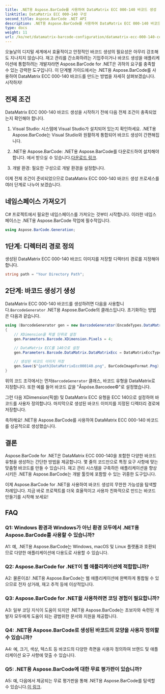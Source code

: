 ```yaml
---
title: .NET용 Aspose.BarCode를 사용하여 DataMatrix ECC 000-140 바코드 생성
linktitle: DataMatrix ECC 000-140 구성
second_title: Aspose.BarCode .NET API
description: .NET용 Aspose.BarCode를 사용하여 DataMatrix ECC 000-140 바코드를 쉽게 생성하세요. 재고 관리 등의 효율성을 높입니다.
type: docs
weight: 11
url: /ko/net/datamatrix-barcode-configuration/datamatrix-ecc-000-140-configuration/
---
```

오늘날의 디지털 세계에서 효율적이고 안정적인 바코드 생성의 필요성은 아무리 강조해도 지나치지 않습니다. 재고 관리를 간소화하려는 기업주이거나 바코드 생성을 애플리케이션에 통합하려는 개발자라면 Aspose.BarCode for .NET은 귀하의 요구를 충족할 수 있는 강력한 도구입니다. 이 단계별 가이드에서는 .NET용 Aspose.BarCode를 사용하여 DataMatrix ECC 000-140 바코드를 만드는 방법을 자세히 살펴보겠습니다. 시작하자!

## 전제 조건

DataMatrix ECC 000-140 바코드 생성을 시작하기 전에 다음 전제 조건이 충족되었는지 확인해야 합니다.

1. Visual Studio: 시스템에 Visual Studio가 설치되어 있는지 확인하세요. .NET용 Aspose.BarCode는 Visual Studio와 원활하게 통합되어 바코드 생성이 간편해집니다.

2.  .NET용 Aspose.BarCode: .NET용 Aspose.BarCode를 다운로드하여 설치해야 합니다. 에서 받으실 수 있습니다.[다운로드 링크](https://releases.aspose.com/barcode/net/).

3. 개발 환경: 필요한 구성으로 개발 환경을 설정합니다.

이제 전제 조건이 준비되었으므로 DataMatrix ECC 000-140 바코드 생성 프로세스를 여러 단계로 나누어 보겠습니다.

## 네임스페이스 가져오기

C# 프로젝트에서 필요한 네임스페이스를 가져오는 것부터 시작합니다. 이러한 네임스페이스는 .NET용 Aspose.BarCode 작업에 필수적입니다.

```csharp
using Aspose.BarCode.Generation;
```

## 1단계: 디렉터리 경로 정의

생성된 DataMatrix ECC 000-140 바코드 이미지를 저장할 디렉터리 경로를 지정해야 합니다.

```csharp
string path = "Your Directory Path";
```

## 2단계: 바코드 생성기 생성

 DataMatrix ECC 000-140 바코드를 생성하려면 다음을 사용합니다.`BarcodeGenerator` .NET용 Aspose.BarCode의 클래스입니다. 초기화하는 방법은 다음과 같습니다.

```csharp
using (BarcodeGenerator gen = new BarcodeGenerator(EncodeTypes.DataMatrix, "Åspóse.Barcóde©"))
{
    // XDimension을 픽셀 단위로 설정
    gen.Parameters.Barcode.XDimension.Pixels = 4;
    
    // DataMatrix ECC를 140으로 설정
    gen.Parameters.Barcode.DataMatrix.DataMatrixEcc = DataMatrixEccType.Ecc140;

    // 생성된 바코드 이미지 저장
    gen.Save($"{path}DataMatrixEcc000140.png", BarCodeImageFormat.Png);
}
```

 위의 코드 조각에서는 먼저`BarcodeGenerator` 클래스, 바코드 유형을 DataMatrix로 지정합니다. 또한 예를 들어 바코드 값을 "Åspóse.Barcodee©"로 설정했습니다.

그런 다음 XDimension(픽셀) 및 DataMatrix ECC 유형을 ECC 140으로 설정하여 바코드를 사용자 정의합니다. 마지막으로 생성된 바코드 이미지를 지정된 디렉터리 경로에 저장합니다.

축하해요! .NET용 Aspose.BarCode를 사용하여 DataMatrix ECC 000-140 바코드를 성공적으로 생성했습니다.

## 결론

Aspose.BarCode for .NET은 DataMatrix ECC 000-140을 포함한 다양한 바코드 유형을 생성하는 간단한 방법을 제공합니다. 몇 줄의 코드만으로 특정 요구 사항에 맞는 맞춤형 바코드를 만들 수 있습니다. 재고 관리 시스템을 구축하든 애플리케이션을 향상시키든 .NET용 Aspose.BarCode는 개발 툴킷에 포함할 수 있는 귀중한 도구입니다.

이제 Aspose.BarCode for .NET을 사용하여 바코드 생성의 무한한 가능성을 탐색할 차례입니다. 지금 바로 프로젝트를 더욱 효율적이고 사용자 친화적으로 만드는 바코드 만들기를 시작해 보세요!

## FAQ

### Q1: Windows 환경과 Windows가 아닌 환경 모두에서 .NET용 Aspose.BarCode를 사용할 수 있습니까?

A1: 예, .NET용 Aspose.BarCode는 Windows, macOS 및 Linux 플랫폼과 호환되므로 다양한 애플리케이션에 다용도로 사용할 수 있습니다.

### Q2: Aspose.BarCode for .NET이 웹 애플리케이션에 적합합니까?

A2: 물론이죠! .NET용 Aspose.BarCode는 웹 애플리케이션에 완벽하게 통합될 수 있으므로 전자 상거래, 재고 추적 등에 이상적입니다.

### Q3: Aspose.BarCode for .NET을 사용하려면 코딩 경험이 필요합니까?

A3: 일부 코딩 지식이 도움이 되지만 .NET용 Aspose.BarCode는 초보자와 숙련된 개발자 모두에게 도움이 되는 광범위한 문서와 지원을 제공합니다.

### Q4: .NET용 Aspose.BarCode로 생성된 바코드의 모양을 사용자 정의할 수 있습니까?

A4: 예, 크기, 색상, 텍스트 등 바코드의 다양한 측면을 사용자 정의하여 브랜드 및 애플리케이션 요구 사항에 맞출 수 있습니다.

### Q5: .NET용 Aspose.BarCode에 대한 무료 평가판이 있습니까?

 A5: 예, 다음에서 제공되는 무료 평가판을 통해 .NET용 Aspose.BarCode를 탐색할 수 있습니다.[이 링크](https://releases.aspose.com/).